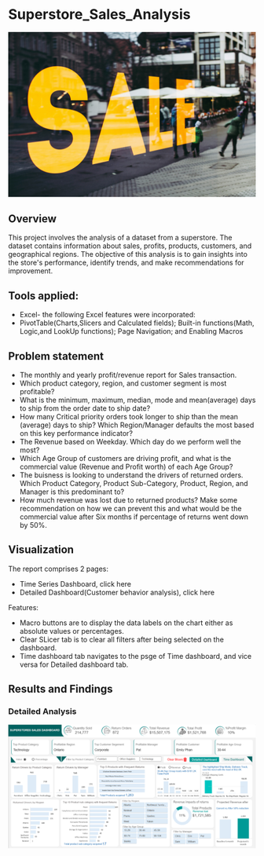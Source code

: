 # Superstore_Sales_Analysis

![](Sales_image.jpg)

## Overview

This project involves the analysis of a dataset from a superstore. The dataset contains information about sales, profits, products, customers, and geographical regions. The objective of this analysis is to gain insights into the store's performance, identify trends, and make recommendations for improvement.

## Tools applied:

- Excel- the following Excel features were incorporated:
 - PivotTable(Charts,Slicers and Calculated fields); Built-in functions(Math, Logic,and LookUp functions); Page Navigation; and Enabling Macros

## Problem statement
- The monthly and yearly profit/revenue report for Sales transaction.
- Which product category, region, and customer segment is most profitable?
- What is the minimum, maximum, median, mode and mean(average) days to ship from the order date to ship date?
- How many Critical priority orders took longer to ship than the mean (average) days to ship? Which Region/Manager defaults the most based on this key performance indicator?
- The Revenue based on Weekday. Which day do we perform well the most?
- Which Age Group of customers are driving profit, and what is the commercial value (Revenue and Profit worth) of each Age Group?
- The buisness is looking to understand the drivers of returned orders. Which Product Category, Product Sub-Category, Product, Region, and Manager is this predominant to?
- How much revenue was lost due to returned products? Make some recommendation on how we can prevent this and what would be the commercial value after Six months if percentage of returns went down by 50%.

## Visualization

The report comprises 2 pages:
- Time Series Dashboard, click here
- Detailed Dashboard(Customer behavior analysis), click here

Features:
- Macro buttons are to display the data labels on the chart either as absolute values or percentages.
- Clear SLicer tab is to clear all filters after being selected on the dashboard.
- Time dashboard tab navigates to the psge of Time dashboard, and vice versa for Detailed dashboard tab.

## Results and Findings

### Detailed Analysis
![](Detailed_Dashboard.PNG)
